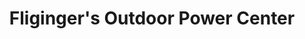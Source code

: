 ---
title: "Fliginger's Outdoor Power Center"
url: /morton/fligingers-outdoor-power-center/
shop: groundskeeping
---